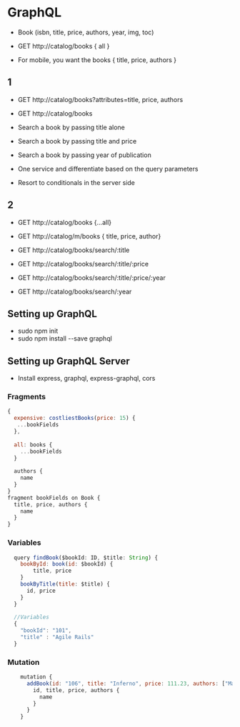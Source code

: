 # GraphQL

* Book (isbn, title, price, authors, year, img, toc)


* GET  http://catalog/books { all }

* For mobile, you want the books { title, price, authors }


## 1

* GET http://catalog/books?attributes=title, price, authors
* GET http://catalog/books 

* Search a book by passing title alone
* Search a book by passing title and price
* Search a book by passing year of publication

* One service and differentiate based on the query parameters
* Resort to conditionals in the server side


## 2

* GET http://catalog/books {...all}
* GET http://catalog/m/books { title, price, author}

* GET http://catalog/books/search/:title
* GET http://catalog/books/search/:title/:price
* GET http://catalog/books/search/:title/:price/:year
* GET http://catalog/books/search/:year


## Setting up GraphQL

* sudo npm init
* sudo npm install --save graphql


## Setting up GraphQL Server

* Install express, graphql, express-graphql, cors


### Fragments

```javascript
{
  expensive: costliestBooks(price: 15) {
   ...bookFields
  },
  
  all: books {
    ...bookFields
  }
  
  authors {
    name
  }
}
fragment bookFields on Book {
  title, price, authors {
    name
  }
}
```

### Variables

```javascript
  query findBook($bookId: ID, $title: String) {
    bookById: book(id: $bookId) {
    	title, price
  	}
    bookByTitle(title: $title) {
      id, price
    }
  }
  
  //Variables
  {
    "bookId": "101",
    "title" : "Agile Rails"
  }
```



### Mutation

```javascript
	mutation {
	  addBook(id: "106", title: "Inferno", price: 111.23, authors: ["Mary"]) {
	    id, title, price, authors {
	      name
	    }
	  }
	}
```












